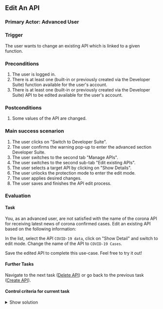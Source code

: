 ## Edit An API
### Primary Actor: Advanced User

### Trigger
The user wants to change an existing API which is linked to a given function.

### Preconditions
1. The user is logged in.
2. There is at least one (built-in or previously created via the Developer Suite) function available for the user's account.
3. There is at least one (built-in or previously created via the Developer Suite) API to be edited available for the user's account.

### Postconditions
1. Some values of the API are changed.

### Main success scenarion
1. The user clicks on "Switch to Developer Suite".
2. The user confirms the warning pop-up to enter the advanced section Developer Suite.
3. The user switches to the second tab "Manage APIs".
4. The user switches to the second sub-tab "Edit existing APIs".
5. The user selects a target API by clicking on "Show Details".
6. The user unlocks the protection mode to enter the edit mode.
7. The user applies desired changes.
8. The user saves and finishes the API edit process.

### Evaluation
#### Task
You, as an advanced user, are not satisfied with the name of the corona API for receiving latest news of corona confirmed cases.
Edit an existing API based on the following information:

In the list, select the API `COVID-19 data`, click on "Show Detail" and switch to edit mode.
Change the name of the API to `COVID-19 Cases`.

Save the edited API to complete this use-case. Feel free to try it out!

#### Further Tasks
Navigate to the next task ([Delete API](delete_api_usecase.md)) or go back to the previous task ([Create API](create_api_usecase.md)).

#### Control criteria for current task
<details>
<summary>Show solution</summary>
<p>
A edited API is changed correctly at the users account. The saved API will look like this in the database after a succesful save (in JSON form):
   
<pre>
{
   "url_api_detail":"&lt;URL_To_Access_API&gt;",
   "id":"&lt;INTERNAL_ID_OF_API&gt;",
   "function_name":"coronavirus_confirmed_cases",
   "name":"COVID-19 Cases",
   "url":"https://covid-19-data.p.rapidapi.com/country",
   "header":{
      "x-rapidapi-key": &lt;FOR SECURITY REASONS THE KEY IS NOT VISIBLE HERE&gt;,
      "x-rapidapi-host":"covid-19-data.p.rapidapi.com"
   },
   "request_params_template":{
      "name":"§1§",
      "format":"json"
   },
   "request_body_template":{

   },
   "response_result_path":"[0].confirmed",
   "request_method":"GET",
   "priority":3,
   "enabled":true,
   "placeholders":[
      {
         "id":1,
         "value":{
            "field":"country_name",
            "apply_function":false
         },
         "replace_as_string":true
      }
   ]
}
</pre></p>
</details>
